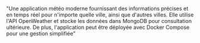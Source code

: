 "Une application météo moderne fournissant des informations précises et en temps réel pour n'importe quelle ville, ainsi que d'autres villes. Elle utilise l'API OpenWeather et stocke les données dans MongoDB pour consultation ultérieure. De plus, l'application peut être déployée avec Docker Compose pour une gestion simplifiée"